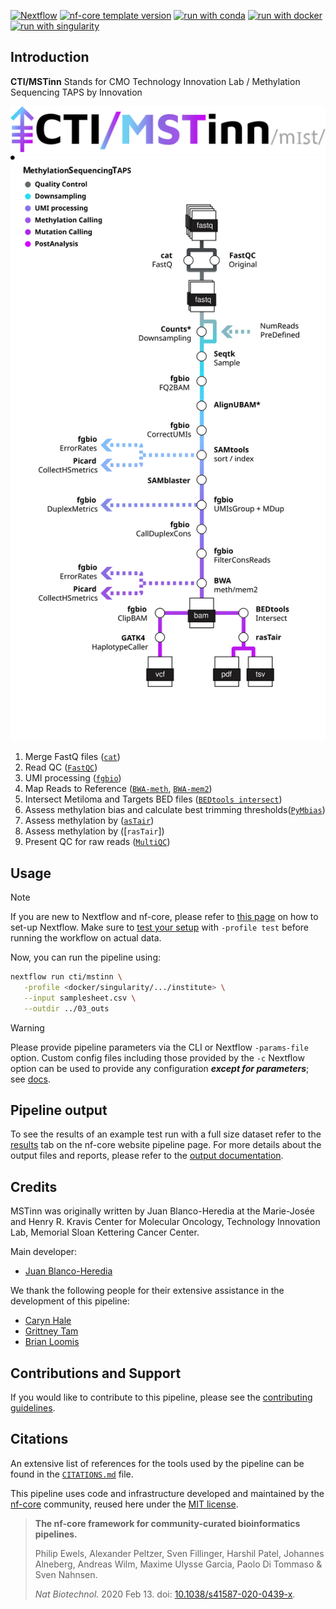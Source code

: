 [![Nextflow](https://img.shields.io/badge/version-%E2%89%A524.04.2-green?style=flat&logo=nextflow&logoColor=white&color=%230DC09D&link=https%3A%2F%2Fnextflow.io)](https://www.nextflow.io/)
[![nf-core template version](https://img.shields.io/badge/nf--core_template-3.3.1-green?style=flat&logo=nfcore&logoColor=white&color=%2324B064&link=https%3A%2F%2Fnf-co.re)](https://github.com/nf-core/tools/releases/tag/3.3.1)
[![run with conda](http://img.shields.io/badge/run%20with-conda-3EB049?labelColor=000000&logo=anaconda)](https://docs.conda.io/en/latest/)
[![run with docker](https://img.shields.io/badge/run%20with-docker-0db7ed?labelColor=000000&logo=docker)](https://www.docker.com/)
[![run with singularity](https://img.shields.io/badge/run%20with-singularity-1d355c.svg?labelColor=000000)](https://sylabs.io/docs/)

## Introduction

**CTI/MSTinn** Stands for CMO Technology Innovation Lab / Methylation Sequencing TAPS by Innovation

<picture>
  <source media="(prefers-color-scheme: dark)" srcset="assets/MSTinn_logo_dark.png">
  <img alt="nf-core/mstinn" src="assets/MSTinn_logo_light.png">
</picture>

<picture>
  <source media="(prefers-color-scheme: dark)" srcset="assets/MSTinn_metro_dark.svg">
  <img alt="Metro" src="assets/MSTinn_metro_light2.svg" width="1500">
</picture>

1. Merge FastQ files ([`cat`](http://www.linfo.org/cat.html))
2. Read QC ([`FastQC`](https://www.bioinformatics.babraham.ac.uk/projects/fastqc/))
3. UMI processing ([`fgbio`](https://fulcrumgenomics.github.io/fgbio/))
4. Map Reads to Reference ([`BWA-meth`](https://github.com/brentp/bwa-meth), [`BWA-mem2`](https://github.com/bwa-mem2/bwa-mem2))
5. Intersect Metiloma and Targets BED files ([`BEDtools intersect`](https://github.com/arq5x/bedtools/blob/master/docs/content/tools/intersect.rst))
6. Assess methylation bias and calculate best trimming thresholds([`PyMbias`]())
7. Assess methylation by ([`asTair`](https://bitbucket.org/bsblabludwig/astair/src/master/))
8. Assess methylation by ([`rasTair`])
9. Present QC for raw reads ([`MultiQC`](http://multiqc.info/))

## Usage

> [!NOTE]
> If you are new to Nextflow and nf-core, please refer to [this page](https://nf-co.re/docs/usage/installation) on how to set-up Nextflow. Make sure to [test your setup](https://nf-co.re/docs/usage/introduction#how-to-run-a-pipeline) with `-profile test` before running the workflow on actual data.

<!-- TODO nf-core: Describe the minimum required steps to execute the pipeline, e.g. how to prepare samplesheets.
     Explain what rows and columns represent. For instance (please edit as appropriate):

First, prepare a samplesheet with your input data that looks as follows:

`samplesheet.csv`:

```csv
sample,fastq_1,fastq_2
CONTROL_REP1,AEG588A1_S1_L002_R1_001.fastq.gz,AEG588A1_S1_L002_R2_001.fastq.gz
```

Each row represents a fastq file (single-end) or a pair of fastq files (paired end).

-->

Now, you can run the pipeline using:

<!-- TODO nf-core: update the following command to include all required parameters for a minimal example -->

```bash
nextflow run cti/mstinn \
   -profile <docker/singularity/.../institute> \
   --input samplesheet.csv \
   --outdir ../03_outs
```

> [!WARNING]
> Please provide pipeline parameters via the CLI or Nextflow `-params-file` option. Custom config files including those provided by the `-c` Nextflow option can be used to provide any configuration _**except for parameters**_; see [docs](https://nf-co.re/docs/usage/getting_started/configuration#custom-configuration-files).

## Pipeline output

To see the results of an example test run with a full size dataset refer to the [results](https://jblancoheredia/mstinn/results) tab on the nf-core website pipeline page.
For more details about the output files and reports, please refer to the
[output documentation](https://jblancoheredia/mstinn/output).

## Credits

MSTinn was originally written by Juan Blanco-Heredia at the Marie-Josée and Henry R. Kravis Center for Molecular Oncology, Technology Innovation Lab, Memorial Sloan Kettering Cancer Center.

Main developer:

- [Juan Blanco-Heredia](blancoj@mskcc.org)

We thank the following people for their extensive assistance in the development of this pipeline:

- [Caryn Hale](halec@mskcc.org)
- [Grittney Tam](tamg@mskcc.org)
- [Brian Loomis](loomisb@mskcc.org)

## Contributions and Support

If you would like to contribute to this pipeline, please see the [contributing guidelines](.github/CONTRIBUTING.md).

## Citations

An extensive list of references for the tools used by the pipeline can be found in the [`CITATIONS.md`](CITATIONS.md) file.

This pipeline uses code and infrastructure developed and maintained by the [nf-core](https://nf-co.re) community, reused here under the [MIT license](https://github.com/nf-core/tools/blob/main/LICENSE).

> **The nf-core framework for community-curated bioinformatics pipelines.**
>
> Philip Ewels, Alexander Peltzer, Sven Fillinger, Harshil Patel, Johannes Alneberg, Andreas Wilm, Maxime Ulysse Garcia, Paolo Di Tommaso & Sven Nahnsen.
>
> _Nat Biotechnol._ 2020 Feb 13. doi: [10.1038/s41587-020-0439-x](https://dx.doi.org/10.1038/s41587-020-0439-x).
